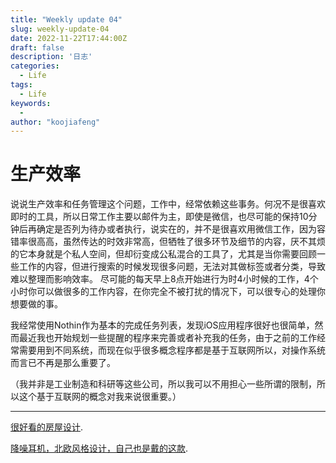 ```yaml
---
title: "Weekly update 04"
slug: weekly-update-04
date: 2022-11-22T17:44:00Z
draft: false
description: '日志'
categories:
  - Life
tags:
  - Life
keywords:
  - 
author: "koojiafeng"
---
```

# 生产效率

说说生产效率和任务管理这个问题，工作中，经常依赖这些事务。何况不是很喜欢即时的工具，所以日常工作主要以邮件为主，即使是微信，也尽可能的保持10分钟后再确定是否列为待办或者执行，说实在的，并不是很喜欢用微信工作，因为容错率很高高，虽然传达的时效非常高，但牺牲了很多环节及细节的内容，厌不其烦的它本身就是个私人空间，但却衍变成公私混合的工具了，尤其是当你需要回顾一些工作的内容，但进行搜索的时候发现很多问题，无法对其做标签或者分类，导致难以整理而影响效率。
尽可能的每天早上8点开始进行为时4小时候的工作，4个小时你可以做很多的工作内容，在你完全不被打扰的情况下，可以很专心的处理你想要做的事。


我经常使用Nothin作为基本的完成任务列表，发现iOS应用程序很好也很简单，然而最近我也开始规划一些提醒的程序来完善或者补充我的任务，由于之前的工作经常需要用到不同系统，而现在似乎很多概念程序都是基于互联网所以，对操作系统而言已不再是那么重要了。

（我并非是工业制造和科研等这些公司，所以我可以不用担心一些所谓的限制，所以这个基于互联网的概念对我来说很重要。）

<hr />

[很好看的房屋设计](http://www.ryanleidner.com/twin-gable-house).
 
[降噪耳机，北欧风格设计，自己也是戴的这款](https://www.bang-olufsen.com/en/int/earphones/beoplay-ex).

